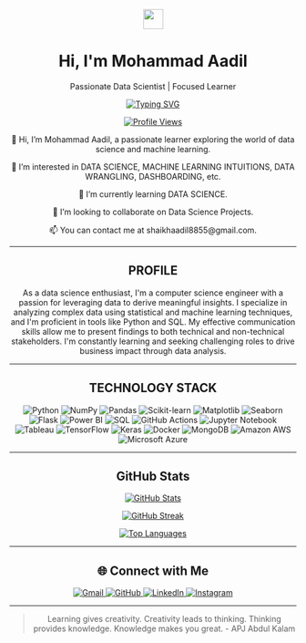 <!-- Header -->
<p align="center">
  <img src="https://media.giphy.com/media/hvRJCLFzcasrR4ia7z/giphy.gif" width="35">
</p>
<h1 align="center">Hi, I'm Mohammad Aadil</h1>
<p align="center">Passionate Data Scientist | Focused Learner</p>

<!-- Typing SVG -->
<p align="center">
  <a href="https://github.com/DenverCoder1/readme-typing-svg">
    <img src="https://readme-typing-svg.herokuapp.com?lines=Data+Science+Enthusiast;Machine+Learning|Deep+Learning|MLops;Python|OOP;Always%20learning%20new%20things&center=true&width=500&height=50" alt="Typing SVG">
  </a>
</p>

<!-- Profile Views -->
<p align="center">
  <a href="https://github.com/Mohammad-Aadil">
    <img src="https://komarev.com/ghpvc/?username=Mohammad-Aadil&label=Profile%20views&color=0e75b6&style=plastic" alt="Profile Views">
  </a>
</p>

<!-- Introduction -->
<p align="center">
  👋 Hi, I’m Mohammad Aadil, a passionate learner exploring the world of data science and machine learning.
</p>

<!-- Interests -->
<p align="center">
  👀 I’m interested in DATA SCIENCE, MACHINE LEARNING INTUITIONS, DATA WRANGLING, DASHBOARDING, etc.
</p>

<!-- Learning -->
<p align="center">
  🌱 I’m currently learning DATA SCIENCE.
</p>

<!-- Collaboration -->
<p align="center">
  💞️ I’m looking to collaborate on Data Science Projects.
</p>

<!-- Contact -->
<p align="center">
  📫 You can contact me at shaikhaadil8855@gmail.com.
</p>

---

<!-- Profile Section -->
<h2 align="center">PROFILE</h2>
<p align="center">
  As a data science enthusiast, I'm a computer science engineer with a passion for leveraging data to derive meaningful insights. I specialize in analyzing complex data using statistical and machine learning techniques, and I'm proficient in tools like Python and SQL. My effective communication skills allow me to present findings to both technical and non-technical stakeholders. I'm constantly learning and seeking challenging roles to drive business impact through data analysis.
</p>

---

<!-- Technology Stack -->
<h2 align="center">TECHNOLOGY STACK</h2>
<p align="center">
  <img src="https://img.shields.io/badge/-Python-3776AB?style=flat-square&logo=python&logoColor=white" alt="Python">
  <img src="https://img.shields.io/badge/-NumPy-013243?style=flat-square&logo=numpy&logoColor=white" alt="NumPy">
  <img src="https://img.shields.io/badge/-Pandas-150458?style=flat-square&logo=pandas&logoColor=white" alt="Pandas">
  <img src="https://img.shields.io/badge/-Scikit--learn-F7931E?style=flat-square&logo=scikit-learn&logoColor=white" alt="Scikit-learn">
  <img src="https://img.shields.io/badge/-Matplotlib-11557c?style=flat-square&logo=python&logoColor=white" alt="Matplotlib">
  <img src="https://img.shields.io/badge/-Seaborn-3776AB?style=flat-square&logo=python&logoColor=white" alt="Seaborn">
  <img src="https://img.shields.io/badge/-Flask-000000?style=flat-square&logo=flask&logoColor=white" alt="Flask">
  <img src="https://img.shields.io/badge/-Power%20BI-F2C811?style=flat-square&logo=power-bi&logoColor=black" alt="Power BI">
  <img src="https://img.shields.io/badge/-SQL-4479A1?style=flat-square&logo=Microsoft-SQL-Server&logoColor=white" alt="SQL">
  <img src="https://img.shields.io/badge/-GitHub%20Actions-2088FF?style=flat-square&logo=github-actions&logoColor=white" alt="GitHub Actions">
  <img src="https://img.shields.io/badge/-Jupyter%20Notebook-F37626?style=flat-square&logo=jupyter&logoColor=white" alt="Jupyter Notebook">
  <img src="https://img.shields.io/badge/-Tableau-E97627?style=flat-square&logo=tableau&logoColor=white" alt="Tableau">
  <img src="https://img.shields.io/badge/-TensorFlow-FF6F00?style=flat-square&logo=tensorflow&logoColor=white" alt="TensorFlow">
  <img src="https://img.shields.io/badge/-Keras-D00000?style=flat-square&logo=keras&logoColor=white" alt="Keras">
  <img src="https://img.shields.io/badge/-Docker-2496ED?style=flat-square&logo=docker&logoColor=white" alt="Docker">
  <img src="https://img.shields.io/badge/-MongoDB-47A248?style=flat-square&logo=mongodb&logoColor=white" alt="MongoDB">
  <img src="https://img.shields.io/badge/Amazon%20AWS-232F3E?style=flat-square&logo=amazon-aws&logoColor=white" alt="Amazon AWS">
  <img src="https://img.shields.io/badge/Microsoft%20Azure-0078D4?style=flat-square&logo=microsoft-azure&logoColor=white" alt="Microsoft Azure">
</p>

---

<!-- GitHub Stats -->
<h2 align="center">GitHub Stats</h2>
<p align="center">
  <a href="https://github.com/Mohammad-Aadil">
    <img src="https://github-readme-stats.vercel.app/api?username=Mohammad-Aadil&show_icons=true&theme=radical" alt="GitHub Stats" />
  </a>
</p>

<p align="center">
  <a href="https://github.com/Mohammad-Aadil">
    <img src="https://github-readme-streak-stats.herokuapp.com/?user=Mohammad-Aadil&theme=radical" alt="GitHub Streak" />
  </a>
</p>

<p align="center">
  <a href="https://github.com/Mohammad-Aadil">
    <img src="https://github-readme-stats.vercel.app/api/top-langs/?username=Mohammad-Aadil&layout=compact&theme=radical" alt="Top Languages" />
  </a>
</p>

---

<!-- Connect with Me -->
<h2 align="center">🌐 Connect with Me</h2>
<p align="center">
  <a href="mailto:shaikhaadil8855@gmail.com">
    <img src="https://img.shields.io/badge/gmail-%23EA4335.svg?style=plastic&logo=gmail&logoColor=white" alt="Gmail"/>
  </a>

  <a href="https://github.com/Mohammad-Aadil">
    <img src="https://img.shields.io/badge/github-%23181717.svg?style=plastic&logo=github&logoColor=white" alt="GitHub"/>
  </a>
  
  <a href="https://www.linkedin.com/in/mrmohammadaadil/">
    <img src="https://img.shields.io/badge/linkedin-%230A66C2.svg?style=plastic&logo=linkedin&logoColor=white" alt="LinkedIn"/>
  </a>
  
  <a href="https://www.instagram.com/shaikh.aadil/">
    <img src="https://img.shields.io/badge/instagram-%23E4405F.svg?style=plastic&logo=instagram&logoColor=white" alt="Instagram"/>
  </a>
</p>

---

<!-- Quote -->
<blockquote align="center">
  <p>Learning gives creativity. Creativity leads to thinking. Thinking provides knowledge. Knowledge makes you great. - APJ Abdul Kalam</p>
</blockquote>
